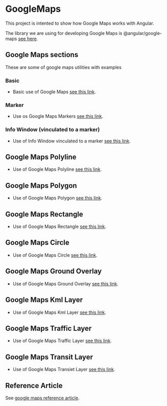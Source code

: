 # GoogleMaps

This project is intented to show how Google Maps works with Angular.

The library we are using for developing Google Maps is @angular/google-maps [see here](https://www.npmjs.com/package/@angular/google-maps).

## Google Maps sections

These are some of google maps utilities with examples

### Basic

- Basic use of Google Maps [see this link](./src/app/pages/basic/basic.md).

### Marker

- Use os Google Maps Markers [see this link](./src/app/pages/marker/marker.md).

### Info Window (vinculated to a marker)

- Use of Info Window vinculated to a marker [see this link](./src/app/pages/info-window/info-window.md).

## Google Maps Polyline

- Use of Google Maps Polyline [see this link](./src/app/pages/poly-line/poly-line.md).

## Google Maps Polygon

- Use of Google Maps Polygon [see this link](./src/app/pages/polygon/polygon.md).

## Google Maps Rectangle

- Use of Google Maps Rectangle [see this link](./src/app/pages/rectangle/rectangle.md).

## Google Maps Circle

- Use of Google Maps Circle [see this link](./src/app/pages/circle/circle.md).

## Google Maps Ground Overlay

- Use of Google Maps Ground Overlay [see this link](./src/app/pages/ground-overlay/ground-overlay.md).

## Google Maps Kml Layer

- Use of Google Maps Kml Layer [see this link](./src/app/pages/kml-layer/kml-layer.md).

## Google Maps Traffic Layer

- Use of Google Maps Traffic Layer [see this link](./src/app/pages/traffic-layer/traffic-layer.md).

## Google Maps Transit Layer

- Use of Google Maps Transiet Layer [see this link](./src/app/pages/transient-layer/transit-layer.md).

## Reference Article

See [google maps reference article](https://www.c-sharpcorner.com/article/how-to-integrate-google-maps-in-angular-14-app/).
